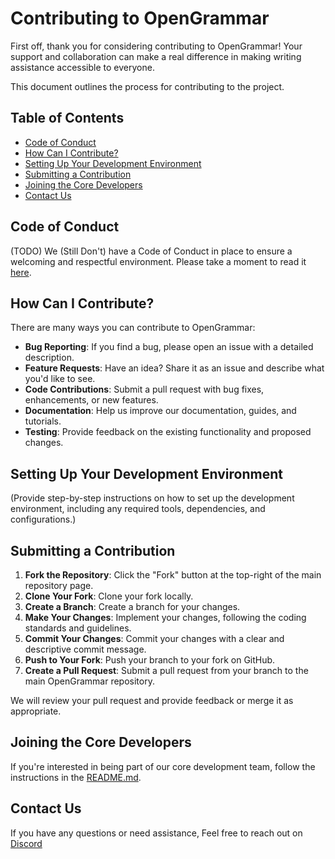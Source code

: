 # Contributing to OpenGrammar

First off, thank you for considering contributing to OpenGrammar!
Your support and collaboration can make a real difference in making writing assistance accessible to everyone.

This document outlines the process for contributing to the project.

## Table of Contents

- [Code of Conduct](#code-of-conduct)
- [How Can I Contribute?](#how-can-i-contribute)
- [Setting Up Your Development Environment](#setting-up-your-development-environment)
- [Submitting a Contribution](#submitting-a-contribution)
- [Joining the Core Developers](#joining-the-core-developers)
- [Contact Us](#contact-us)

## Code of Conduct

(TODO) We (Still Don't) have a Code of Conduct in place to ensure a welcoming and respectful environment. 
Please take a moment to read it [here](link-to-code-of-conduct). 

## How Can I Contribute?

There are many ways you can contribute to OpenGrammar:

- **Bug Reporting**: If you find a bug, please open an issue with a detailed description.
- **Feature Requests**: Have an idea? Share it as an issue and describe what you'd like to see.
- **Code Contributions**: Submit a pull request with bug fixes, enhancements, or new features.
- **Documentation**: Help us improve our documentation, guides, and tutorials.
- **Testing**: Provide feedback on the existing functionality and proposed changes.

## Setting Up Your Development Environment

(Provide step-by-step instructions on how to set up the development environment,
including any required tools, dependencies, and configurations.)

## Submitting a Contribution

1. **Fork the Repository**: Click the "Fork" button at the top-right of the main repository page.
2. **Clone Your Fork**: Clone your fork locally.
3. **Create a Branch**: Create a branch for your changes.
4. **Make Your Changes**: Implement your changes, following the coding standards and guidelines.
5. **Commit Your Changes**: Commit your changes with a clear and descriptive commit message.
6. **Push to Your Fork**: Push your branch to your fork on GitHub.
7. **Create a Pull Request**: Submit a pull request from your branch to the main OpenGrammar repository.

We will review your pull request and provide feedback or merge it as appropriate.

## Joining the Core Developers

If you're interested in being part of our core development team,
follow the instructions in the [README.md](https://github.com/RoundtableML/OpenGrammar/blob/main/README.md).

## Contact Us

If you have any questions or need assistance, Feel free to reach out on [Discord](https://discord.gg/roundtableml-1091255881154428969)

